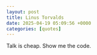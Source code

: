 ```yaml
---
layout: post
title: Linus Torvalds
date: 2025-04-19 05:09:56 +0000
categories: [quotes]
---
```


Talk is cheap. Show me the code.  

